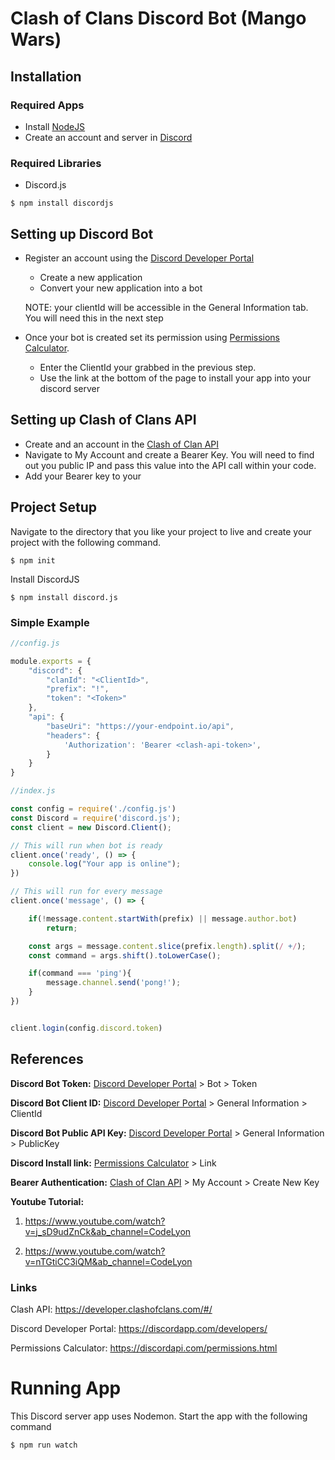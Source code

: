 # Clash of Clans Discord Bot (Mango Wars)

## Installation

### Required Apps

* Install [NodeJS](https://nodejs.org/en/)
* Create an account and server in [Discord](https://discord.com/login)

### Required Libraries

* Discord.js

```
$ npm install discordjs
```

## Setting up Discord Bot

* Register an account using the [Discord Developer Portal](https://discordapp.com/developers/)
    * Create a new application
    * Convert your new application into a bot
    
    NOTE: your clientId will be accessible in the General Information tab. You will need this in the next step

* Once your bot is created set its permission using [Permissions Calculator](https://discordapp.com/developers/). 

    * Enter the ClientId your grabbed in the previous step.        
    * Use the link at the bottom of the page to install your app into your discord server 

## Setting up Clash of Clans API

* Create and an account in the [Clash of Clan API](https://developer.clashofclans.com/#/)
*  Navigate to My Account and create a Bearer Key. You will need to find out you public IP and pass this value into the API call within your code.
* Add your Bearer key to your 

## Project Setup

Navigate to the directory that you like your project to live and create your project with the following command.

```shell
$ npm init
```

Install DiscordJS

```shell
$ npm install discord.js
```

### Simple Example

```javascript
//config.js

module.exports = {
    "discord": {
        "clanId": "<ClientId>",
        "prefix": "!",
        "token": "<Token>"
    },
    "api": {
        "baseUri": "https://your-endpoint.io/api",
        "headers": {
            'Authorization': 'Bearer <clash-api-token>',
        }
    }
}

```

```javascript
//index.js

const config = require('./config.js')
const Discord = require('discord.js');
const client = new Discord.Client();

// This will run when bot is ready
client.once('ready', () => {
    console.log("Your app is online");
})

// This will run for every message
client.once('message', () => {

    if(!message.content.startWith(prefix) || message.author.bot)
        return;

    const args = message.content.slice(prefix.length).split(/ +/);
    const command = args.shift().toLowerCase();

    if(command === 'ping'){
        message.channel.send('pong!');
    }
})


client.login(config.discord.token)

```

## References

**Discord Bot Token:** [Discord Developer Portal](https://discordapp.com/developers/) > Bot > Token

**Discord Bot Client ID:** [Discord Developer Portal](https://discordapp.com/developers/) > General Information > ClientId

**Discord Bot Public API Key:** [Discord Developer Portal](https://discordapp.com/developers/) > General Information > PublicKey

**Discord Install link:** [Permissions Calculator](https://discordapp.com/developers/) > Link

**Bearer Authentication:** [Clash of Clan API](https://developer.clashofclans.com/#/) > My Account > Create New Key

**Youtube Tutorial:**

1. https://www.youtube.com/watch?v=j_sD9udZnCk&ab_channel=CodeLyon

2. https://www.youtube.com/watch?v=nTGtiCC3iQM&ab_channel=CodeLyon


### Links

Clash API: https://developer.clashofclans.com/#/

Discord Developer Portal: https://discordapp.com/developers/

Permissions Calculator: https://discordapi.com/permissions.html


# Running App

This Discord server app uses Nodemon. Start the app with the following command

```
$ npm run watch
```